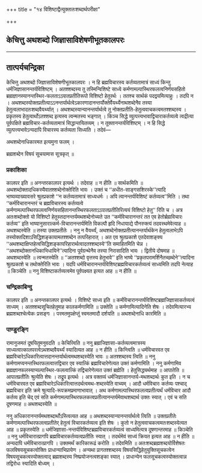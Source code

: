 +++
title = "१४ विशिष्टाद्वैत्युक्तातःशब्दार्थपरीक्षा"

+++


## केचित्तु अथशब्दो जिज्ञासाविशेषणीभूतकालपरः

****

## **तात्पर्यचन्द्रिका**

केचित्तु अथशब्दो जिज्ञासाविशेषणीभूतकालपरः । न हि ब्रह्मविचारस्य कर्तव्यतामात्रं साध्यं किन्तु धर्मजिज्ञासानन्तर्यविशिष्टम् । अतश्शब्दस्य तु तस्मिन्विशिष्टे साध्ये कर्मणामल्पास्थिरफलत्वनिर्णयसहितो ब्रह्मज्ञानस्यानन्तस्थिर-फलताऽऽपातप्रतीतिरूपो विशिष्टो हेतुरर्थः । ततश्च सार्थकं पदद्वयमित्याहुः । तदपि न । अथशब्दस्योक्तप्रतीत्याऽऽनन्तर्यार्थत्वेऽकारणादानन्तर्योक्तेर्वैयर्थ्येनाथशब्देनैव तस्या हेतुत्वलाभादतःशब्दवैयर्थ्यात् । अथशब्दस्यान्यानन्तर्यार्थत्वे तु नोक्तप्रतीति-हेतुत्ववाचकत्वमतश्शब्दस्य । प्रकृतस्य हेतुत्वार्थोऽतश्शब्द इत्यस्य त्वन्मतस्य भङ्गात् । किञ्च सिद्धे व्युत्पत्त्यभावाद्विचाराकर्तव्यत्वे त्वद्रीत्या पूर्वपक्षिते ब्रह्मविचार-कर्तव्यतामात्रं सिद्धान्तयितव्यम् । न तूक्तानन्तर्यविशिष्टम् । न हि सिद्धे व्युत्पत्त्यभावेऽन्यदापि विचारस्य कर्तव्यता सिध्यति । तदेवं—

अथशब्देनाधिकारमत इत्यमुना फलम् ।

ब्रह्मशब्देन विषयं सूचयामास सूत्रकृत् ॥

### **प्रकाशिका**

कालपर इति ॥ अनन्तरकालपर इत्यर्थः । तदेवाह ॥ न हीति ॥ सार्थकमिति ॥ अथशब्दोक्तादधिकस्यैवातश्शब्देनोक्तेरिति भावः । उक्तं च ‘‘अधीत-साङ्गसशिरस्के’’त्यादि भाष्यव्याख्यावसरे श्रुतप्रकाशे ‘‘न कर्तव्यतामात्रं साध्यधर्मः । अपि त्वानन्तर्यविशिष्टं कर्तव्यत्व’’मिति । तथा ‘‘कर्मविचारानन्तरं च ब्रह्मविचारस्य कर्तव्यत्वे कर्मणामल्पास्थिरफलत्वनिर्णयसहितानन्तस्थिरफलताऽऽपातप्रतीतिरित्ययं विशिष्टो हेतु’’ रिति च । अत्र अतःशब्दोक्तो यो विशिष्टो हेतुस्तदानन्तर्यमथशब्देनोच्यते उत ‘‘कर्मविचारानन्तरं तत एव हेतोर्ब्रह्मविचारः कर्तव्य’’ इति भाष्यानुसारात्कर्म-विचारानन्तर्यमिति विकल्पौ हृदि निधायाद्ये पौनरुक्त्यं तदवस्थमेवेत्याह ॥ अथशब्दस्येति ॥ तस्या उक्तप्रतीतेः । ननु न वैयर्थ्यं, अथशब्देनोक्तप्रतीत्यानन्तर्यार्थकेन हेतुत्वलाभेऽपि तस्योक्तदिशाऽसिद्धिशङ्कायामतश्शब्देन तत्परिहारात् । अत एव श्रुतप्रकाशे एतदेवाशङ्क्य ‘‘अथशब्दाक्षिप्तहेत्वसिद्धिशङ्कापरिहारार्थत्वादतश्शब्दस्ये’’ति समाहितमिति चेन्न । ‘‘अथशब्दोक्तानधिकाभिधायिने’’त्यादिना पूर्वग्रन्थेनैव तस्या निरासादिति भावः । द्वितीये दोषमाह ॥ अथशब्दस्येति ॥ त्वन्मतस्येति ॥ ‘‘अतश्शब्दो वृत्तस्य हेतुभावे’’ इति भाष्ये ‘‘प्रकृतपरामर्शिनैतच्छब्देने’’त्यादिना श्रुतप्रकाशे च तथोक्तेरिति भावः । यदपि धर्मविचारानन्तर्यविशिष्टब्रह्मविचारकर्तव्यत्वं साध्यमिति तदपि नेत्याह ॥ किञ्चेति ॥ ननु विशिष्टाकर्तव्यत्वमेव पूर्वपक्ष्यत इत्यत आह ॥ न हीति ॥

### **चन्द्रिकाबिन्दु**

कालपर इति ॥ अनन्तकालपर इत्यर्थः । विशिष्टे साध्य इति ॥ कर्मविचारानन्तर्यविशिष्टब्रह्मजिज्ञासाकर्तव्यत्वं साध्यम् । अतश्शब्दसूचितहेतुमाह कालकर्मणामिति ॥ उक्तेति ॥ कर्मणामित्यादिनेति शेषः । तदेवमित्यारभ्य ब्रह्मशब्दश्चेत्येकः प्रसङ्गः । परमतमुपक्षेप्तुं स्वमतमादौ दर्शयति ॥ अथशब्देनाधि कारमिति ॥

### **पाण्डुरङ्गि**

रामानुजमतं दूषयितुमनुवदति ॥ केचित्त्विति ॥ ननु ब्रह्मजिज्ञासा-कर्तव्यत्वमात्रस्य साध्यत्वात्कालपरत्वेऽथशब्दवैयर्थ्यं स्यादित्यत आह ॥ न हीति ॥ किन्त्विति ॥ धर्मविचारवत एव ब्रह्मविचारेऽधिकारित्वात्तदानन्तर्यार्थत्वमथशब्दस्येति भावः ॥ अतश्शब्दस्य त्विति ॥ ननु कर्मणामप्यनन्तस्थिरफलत्वात्तद्विचार एव स्यात्किं ब्रह्मविचारेणेत्यत उक्तं कर्मणामिति । ननु कर्मणामिव ब्रह्मज्ञानफलस्याप्यल्पास्थिर-फलत्वात्किं तद्विचारेणेत्यत उक्तं ब्रह्मेति । हेतुसिद्ध्यर्थमाह ॥ आपातेति ॥ आपातप्रतीतिः श्रुत्येति शेषः । तद्रूप इत्यर्थः । अत्र वक्तव्यं धर्मजिज्ञासानन्तर्य-मथशब्दार्थः कुत इति । न च धर्मविचारवत एव ब्रह्मविचारेऽधिकारित्वात्तदर्थत्वमथ-शब्दस्येति वाच्यम् । आदौ धर्मविचारः कर्तव्यः पश्चाद् ब्रह्मविचार इति क्रमे श्रुत्यादि-रूपक्रमप्रमाणाभावात् । अथ कर्मणामल्पास्थिरफलत्वप्रतीत्यर्थं धर्मविचार आदौ कर्तव्य इति चेद् एवं सति कर्मणामल्पास्थिरफलकत्वप्रतीत्यानन्तर्यमेवाथशब्दार्थ उक्तः स्यात् । एवं च सति दूषणमाह ॥ अथशब्दस्येति ॥

ननु अधिकारानन्तर्यमथशब्दार्थोऽस्त्वित्यत आह ॥ अथशब्दस्यान्यानन्तर्यार्थत्वे त्विति ॥ उक्तप्रतीतेः कर्मणामल्पास्थिरफलत्वप्रतीतेर् हेतुत्वं विचारकर्तव्यत्व इति शेषः । कुतो न हेतुत्ववाचकत्वमतःशब्दस्येत्यत आह ॥ प्रकृतस्येति ॥ धर्मजिज्ञासा-नन्तर्यविशिष्टब्रह्मविचारकर्तव्यत्वं साध्यमित्यत्र दूषणान्तरमाह ॥ किञ्चेति ॥ ननु धर्मविचारात्प्रागपि ब्रह्मविचारकर्तव्यत्वप्रतीतिः स्यात् । तदर्थमेवं साध्यं क्रियत इत्यत आह ॥ न हीति ॥ अन्यदापि धर्मविचारात्प्रागपि । उक्तमर्थं कारिकारूढं करोति ॥ तदेवमिति ॥ अतःशब्दब्रह्मशब्दयोर्विशेषतः फलविषयसूचकत्वोक्तिः प्राधान्याभिप्रायेण । अन्यथा प्रागतश्शब्दस्य विषयसिद्धिहेतुयुक्तिसूचकत्वेन विषयसूचकत्वस्योक्तत्वाद् ब्रह्मशब्दस्य निष्प्रयोजनत्वशङ्का स्यात् । प्राधान्येन फलसूचकत्वस्योक्तत्वान्न तद्विरोधः स्यादिति बोध्यम् ।

